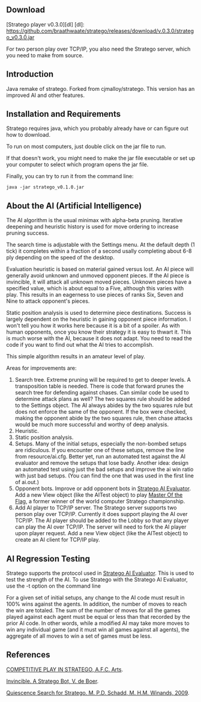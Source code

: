 Download
--------

[Stratego player v0.3.0][dl]
[dl]: https://github.com/braathwaate/stratego/releases/download/v.0.3.0/stratego_v0.3.0.jar

For two person play over TCP/IP, you also need the Stratego server,
which you need to make from source.

Introduction
------------

Java remake of stratego.  Forked from cjmalloy/stratego.
This version has an improved AI and other features.

Installation and Requirements
-----------------------------

Stratego requires java, which you probably already have or can
figure out how to download.

To run on most computers, just double click on the jar file to run.

If that doesn't work, you might need to
make the jar file executable
or set up your computer to select which program opens the jar file.

Finally, you can try to run it from the command line:

	java -jar stratego_v0.1.0.jar


About the AI (Artificial Intelligence)
--------------------------------------

The AI algorithm is the usual minimax with alpha-beta pruning.
Iterative deepening and heuristic history is used 
for move ordering to increase pruning success.

The search time is adjustable with the Settings menu.
At the default depth (1 tick)
it completes within a fraction of a second
usally completing about 6-8 ply depending on the speed of the desktop.

Evaluation heuristic is based on material gained versus lost.
An AI piece will generally avoid unknown and unmoved opponent pieces.
If the AI piece is invincible, it will attack all unknown moved pieces.
Unknown pieces have a specified value,
which is about equal to a Five,
although this varies with play.
This results in an eagerness to use pieces
of ranks Six, Seven and Nine to attack opponent's pieces.

Static position analysis is used to determine piece destinations.
Success is largely dependent on the heuristic in
gaining opponent piece information.
I won't tell you how it works here because it is a bit of a spoiler.
As with human opponents, once you know their strategy
it is easy to thwart it.
This is much worse with the AI, because it does not adapt.
You need to read the code if you want to find out
what the AI tries to accomplish.

This simple algorithm results in an amateur level of play.  

Areas for improvements are:

  1. Search tree.  Extreme pruning will be required to get to deeper levels.  A transposition table is needed.  There is code that forward prunes the search tree for defending against chases.  Can similar code be used to determine attack plans as well?  The two squares rule should be added to the Settings object.  The AI always abides by the two squares rule but does not enforce the same of the opponent.  If the box were checked, making the opponent abide by the two squares rule, then chase attacks would be much more successful and worthy of deep analysis.
  2. Heuristic.
  3. Static position analysis.
  4. Setups.  Many of the initial setups, especially the non-bombed setups are ridiculous.  If you encounter one of these setups, remove the line from resource/ai.cfg.  Better yet, run an automated test against the AI evaluator and remove the setups that lose badly.  Another idea: design an automated test using just the bad setups and improve the ai win ratio with just bad setups.  (You can find the one that was used in the first line of ai.out.)
  5. Opponent bots.  Improve or add opponent bots in 
[Stratego AI Evaluator](https://github.com/braathwaate/strategoevaluator).
Add a new View object (like the AITest object)
to play
[Master Of the Flag](http://www.jayoogee.com/masteroftheflag),
a former winner of the world computer Stratego championship.
  6. Add AI player to TCP/IP server.  The Stratego server supports two person play over TCP/IP.  Currently it does support playing the AI over TCP/IP.  The AI player should be added to the Lobby so that any player can play the AI over TCP/IP.   The server will need to fork the AI player upon player request.  Add a new View object (like the AITest object) to create an AI client for TCP/IP play.

AI Regression Testing
---------------------

Stratego supports the protocol used in
[Stratego AI Evaluator](https://github.com/braathwaate/strategoevaluator).
This is used to test the strength of the AI.
To use Stratego with the Stratego AI Evaluator,
use the -t option on the command line

For a given set of initial setups,
any change to the AI code must result in 100% wins against the agents.
In addition, the number of moves to reach the win
are totaled.
The sum of the number of moves for all the games played against each agent
must be equal or less than that recorded by the prior AI code.
In other words,
while a modified AI may take more moves to win any individual game
(and it must win all games against all agents),
the aggregate of all moves to win a set of games must be less.

References
----------
[COMPETITIVE PLAY IN STRATEGO, A.F.C. Arts](https://project.dke.maastrichtuniversity.nl/games/files/msc/Arts_thesis.pdf).

[Invincible. A Stratego Bot, V. de Boer](http://www.kbs.twi.tudelft.nl/Publications/MSc/2008-deBoer-Msc.html).

[Quiescence Search for Stratego. M. P.D. Schadd, M. H.M. Winands, 2009](http://www.personeel.unimaas.nl/Maarten-Schadd/Papers/2009StrategoBNAIC1.pdf).

